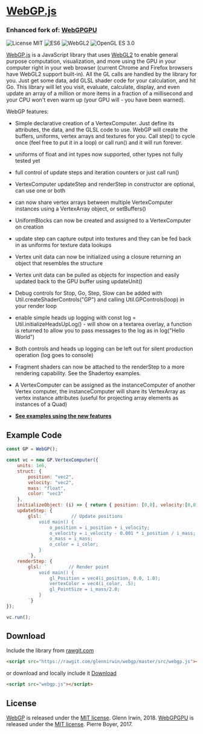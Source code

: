 # [WebGP.js](https://github.com/glennirwin/webgp)
### Enhanced fork of: [WebGPGPU](https://github.com/npny/webgpgpu)

![License MIT](https://img.shields.io/badge/license-MIT-lightgrey.svg?style=flat-square)
![ES6](https://img.shields.io/badge/ES-6-lightgrey.svg?style=flat-square)
![WebGL2](https://img.shields.io/badge/WebGL-2-lightgrey.svg?style=flat-square)
![OpenGL ES 3.0](https://img.shields.io/badge/OpenGL-ES%203.0-lightgrey.svg?style=flat-square)

[WebGP.js](https://github.com/glennirwin/webgp=) is a JavaScript library that uses [WebGL2](https://www.khronos.org/registry/webgl/specs/latest/2.0/) to enable general purpose computation, visualization, and more using the GPU in your computer right in your web browser (current Chrome and Firefox browsers have WebGL2 support built-in).  All the GL calls are handled by the library for you.  Just get some data, add GLSL shader code for your calculation, and hit Go.  This library will let you visit, evaluate, calculate, display, and even update an array of a million or more items in a fraction of a millisecond and your CPU won't even warm up (your GPU will - you have been warned).

WebGP features:
* Simple declarative creation of a VertexComputer. Just define its attributes, the data, and the GLSL code to use. WebGP will create the buffers, uniforms, vertex arrays and textures for you.  Call step() to cycle once (feel free to put it in a loop) or call run() and it will run forever.
* uniforms of float and int types now supported, other types not fully tested yet
* full control of update steps and iteration counters or just call run()
* VertexComputer updateStep and renderStep in constructor are optional, can use one or both
* can now share vertex arrays between multiple VertexComputer instances using a VertexArray object, or setBuffers()
* UniformBlocks can now be created and assigned to a VertexComputer on creation
* update step can capture output into textures and they can be fed back in as uniforms for texture data lookups
* Vertex unit data can now be initialized using a closure returning an object that resembles the structure
* Vertex unit data can be pulled as objects for inspection and easily updated back to the GPU buffer using updateUnit()
* Debug controls for Stop, Go, Step, Slow can be added with Util.createShaderControls("GP") and calling Util.GPControls(loop) in your render loop
* enable simple heads up logging with const log = Util.initializeHeadsUpLog()  - will show on a textarea overlay, a function is returned to allow you to pass messages to the log as in log("Hello World")
* Both controls and heads up logging can be left out for silent production operation (log goes to console)
* Fragment shaders can now be attached to the renderStep to a more rendering capability.  See the Shadertoy examples.
* A VertexComputer can be assigned as the instanceComputer of another Vertex computer, the instanceComputer will share its VertexArray as vertex instance attributes (useful for projecting array elements as instances of a Quad)

* **[See examples using the new features](https://glennirwin.github.io/webgp/examples/index.html)**

## Example Code ##

```javascript
const GP = WebGP();

const vc = new GP.VertexComputer({
	units: 1e6,
	struct: {
		position: "vec2",
		velocity: "vec2",
		mass: "float",
		color: "vec3"
	},
	initializeObject: (i) => { return { position: [0,0], velocity:[0,0], mass: 0, color:[1,1,1]}; },
	updateStep: {
		glsl: `         // Update positions
			void main() {
				o_position = i_position + i_velocity;
				o_velocity = i_velocity - 0.001 * i_position / i_mass;
				o_mass = i_mass;
				o_color = i_color;
			}
		`},
	renderStep: {
		glsl: `        // Render point
			void main() {
				gl_Position = vec4(i_position, 0.0, 1.0);
				vertexColor = vec4(i_color, .5);
				gl_PointSize = i_mass/2.0;
			}
		`}
});

vc.run();
```

## Download ##

Include the library from [rawgit.com](https://rawgit.com/glennirwin/webgp/master/src/webgp.js)
```html
<script src="https://rawgit.com/glennirwin/webgp/master/src/webgp.js"></script>
```

or download and locally include it [Download](https://rawgit.com/glennirwin/webgp/master/src/webgp.js)
```html
<script src="webgp.js"></script>
```

## License ##
[WebGP](https://github.com/glennirwin/webgp/) is released under the [MIT license](http://opensource.org/licenses/mit-license.php). Glenn Irwin, 2018.
[WebGPGPU](https://github.com/npny/webgpgpu/) is released under the [MIT license](http://opensource.org/licenses/mit-license.php). Pierre Boyer, 2017.
